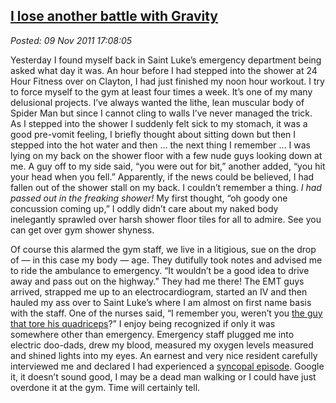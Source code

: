  
[I lose another battle with Gravity](https://bakerjd99.wordpress.com/2011/11/09/i-lose-another-battle-with-gravity/)
-------------------------------------------------------------------------------------------------------------------

*Posted: 09 Nov 2011 17:08:05*

Yesterday I found myself back in Saint Luke’s emergency department being
asked what day it was. An hour before I had stepped into the shower at
24 Hour Fitness over on Clayton, I had just finished my noon hour
workout. I try to force myself to the gym at least four times a week.
It’s one of my many delusional projects. I’ve always wanted the lithe,
lean muscular body of Spider Man but since I cannot cling to walls I’ve
never managed the trick. As I stepped into the shower I suddenly felt
sick to my stomach, it was a good pre-vomit feeling, I briefly thought
about sitting down but then I stepped into the hot water and then … the
next thing I remember … I was lying on my back on the shower floor with
a few nude guys looking down at me. A guy off to my side said, “you were
out for bit,” another added, “you hit your head when you fell.”
Apparently, if the news could be believed, I had fallen out of the
shower stall on my back. I couldn’t remember a thing. *I had passed out
in the freaking shower!* My first thought, “oh goody one concussion
coming up,” I oddly didn’t care about my naked body inelegantly sprawled
over harsh shower floor tiles for all to admire. See you can get over
gym shower shyness.

Of course this alarmed the gym staff, we live in a litigious, sue on the
drop of — in this case my body — age. They dutifully took notes and
advised me to ride the ambulance to emergency. “It wouldn’t be a good
idea to drive away and pass out on the highway.” They had me there! The
EMT guys arrived, strapped me up to an electrocardiogram, started an IV
and then hauled my ass over to Saint Luke’s where I am almost on first
name basis with the staff. One of the nurses said, “I remember you,
weren’t you [the guy that tore his
quadriceps](https://bakerjd99.wordpress.com/2011/02/25/a-walk-in-the-park/)?”
I enjoy being recognized if only it was somewhere other than emergency.
Emergency staff plugged me into electric doo-dads, drew my blood,
measured my oxygen levels measured and shined lights into my eyes. An
earnest and very nice resident carefully interviewed me and declared I
had experienced a [syncopal
episode](https://www.medicineonline.com/topics/S/2/Syncopal-Episode/Fainting.html).
Google it, it doesn’t sound good, I may be a dead man walking or I could
have just overdone it at the gym. Time will certainly tell.
